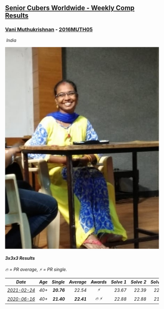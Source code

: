 <style>table {white-space: nowrap;}</style>
<link rel="stylesheet" type="text/css" href="/scw-comp/css/flags.css" />

## [Senior Cubers Worldwide - Weekly Comp Results](/scw-comp/results/)
### [Vani Muthukrishnan](README.md) - [2016MUTH05](https://www.worldcubeassociation.org/persons/2016MUTH05?event=333)

<i class="flag flag-IN" />&nbsp;India

![Vani Muthukrishnan](1551279182.jpg)

#### 3x3x3 Results

<span style="white-space: nowrap;">🔥 = PR average</span>, <span style="white-space: nowrap;">⚡ = PR single</span>.

| Date | Age | Single | Average | Awards | Solve 1 | Solve 2 | Solve 3 | Solve 4 | Solve 5 | Video |
| :--: | :--: | --: | --: | :--: | --: | --: | --: | --: | --: | :-- |
| [2021-02-24](../../results/2021-02-24/333.md) | 40+ | **20.76** | 22.54 | ⚡ | 23.67 | 22.39 | 22.46 | 22.78 | **20.76** | [Desktop](https://www.facebook.com/events/264199631979561/permalink/269085951490929) / [Mobile](https://m.facebook.com/events/264199631979561?view=permalink&id=269085951490929) |
| [2020-06-16](../../results/2020-06-16/333.md) | 40+ | **21.40** | **22.41** | 🔥 ⚡ | 22.88 | 22.88 | 21.48 | 24.32 | **21.40** | [Desktop](https://www.facebook.com/events/604103587178706/permalink/605501480372250) / [Mobile](https://m.facebook.com/events/604103587178706?view=permalink&id=605501480372250) |


<!-- Global site tag (gtag.js) - Google Analytics -->
<script async src="https://www.googletagmanager.com/gtag/js?id=UA-86348435-3"></script>
<script>window.dataLayer = window.dataLayer || []; function gtag() {dataLayer.push(arguments);} gtag('js', new Date()); gtag('config', 'UA-86348435-3');</script>
